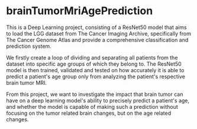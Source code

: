 # brainTumorMriAgePrediction
This is a Deep Learning project, consisting of a ResNet50 model that aims to load the LGG dataset from The Cancer Imaging Archive, specifically from The Cancer Genome Atlas and provide a comprehensive classification and prediction system.

We firstly create a loop of dividing and separating all patients from the dataset into specific age groups of which they belong to. The ResNet50 model is then trained, validated and tested on how accurately it is able to predict a patient's age group only from analyzing the patient's respective brain tumor MRI. 

From this project, we want to investigate the impact that brain tumor can have on a deep learning model's ability to precisely predict a patient's age, and whether the model is capable of making such a prediction without focusing on the tumor related brain changes, but on the age related changes. 
